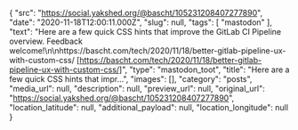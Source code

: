 {
  "src": "https://social.yakshed.org/@bascht/105231208407277890",
  "date": "2020-11-18T12:00:11.000Z",
  "slug": null,
  "tags": [
    "mastodon"
  ],
  "text": "Here are a few quick CSS hints that improve the GitLab CI Pipeline overview. Feedback welcome!\n\nhttps://bascht.com/tech/2020/11/18/better-gitlab-pipeline-ux-with-custom-css/ [https://bascht.com/tech/2020/11/18/better-gitlab-pipeline-ux-with-custom-css/]",
  "type": "mastodon_toot",
  "title": "Here are a few quick CSS hints that impr…",
  "images": [],
  "category": "posts",
  "media_url": null,
  "description": null,
  "preview_url": null,
  "original_url": "https://social.yakshed.org/@bascht/105231208407277890",
  "location_latitude": null,
  "additional_payload": null,
  "location_longitude": null
}